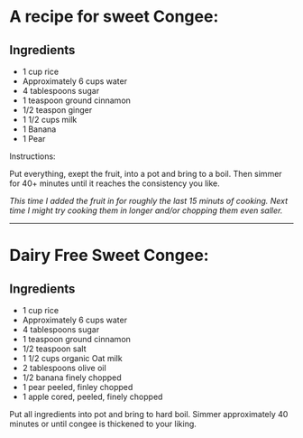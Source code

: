 <h1>A recipe for sweet Congee:</h1>

<h2>Ingredients</h2>
<ul>
<li>1 cup rice </li>
<li>Approximately 6 cups water </li>
<li>4 tablespoons sugar </li>
<li>1 teaspoon ground cinnamon </li>
<li>1/2 teaspon ginger </li>
<li>1 1/2 cups milk </li>
<li>1 Banana </li>
<li>1 Pear </li>
</ul>
Instructions:

Put everything, exept the fruit, into a pot and bring to a boil.
Then simmer for 40+ minutes until it reaches the consistency you like.

<i>This time I added the fruit in for roughly the last 15 minuts of cooking. Next time I might try cooking them in longer and/or chopping them even saller.</i>

<hr>

<h1>Dairy Free Sweet Congee:</h1>
<h2>Ingredients</h2>
<ul>
<li>1 cup rice </li>
<li>Approximately 6 cups water </li>
<li>4 tablespoons sugar </li>
<li>1 teaspoon ground cinnamon </li>
<li>1/2 teaspoon salt</li>
<li>1 1/2 cups organic Oat milk</li>
<li>2 tablespoons olive oil</li>
<li>1/2 banana finely chopped</li>
<li>1 pear peeled, finley chopped</li>
<li>1 apple cored, peeled, finely chopped </li>
</ul>

Put all ingredients into pot and bring to hard boil. Simmer approximately 40 minutes or until congee is thickened to your liking.
